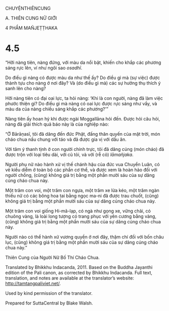 CHUYỆNTHIÊNCUNG

A. THIÊN CUNG NỮ GIỚI

4 PHẨM MAÑJEṬṬHAKA

# 4.5

“Hỡi nàng tiên, nàng đứng, với màu da nổi bật, khiến cho khắp các phương sáng rực lên, ví như ngôi sao _osadhī_.

Do điều gì nàng có được màu da như thế ấy? Do điều gì mà (sự việc) được thành tựu cho nàng ở nơi đây? Và (do điều gì mà) các sự hưởng thụ thích ý sanh lên cho nàng?

Hỡi nàng tiên có đại oai lực, ta hỏi nàng: ‘Khi là con người, nàng đã làm việc phước thiện gì? Do điều gì mà nàng có oai lực được rực sáng như vầy, và màu da của nàng chiếu sáng khắp các phương?’”

Nàng tiên ấy hoan hỷ khi được ngài Moggallāna hỏi đến. Ðược hỏi câu hỏi, nàng đã giải thích quả báo này là của nghiệp nào:

“Ở Bārāṇasī, tôi đã dâng đến đức Phật, đấng thân quyến của mặt trời, món cháo chua nấu chung với táo và đã được gia vị với dầu ăn.

Với tâm ý thanh tịnh ở con người chính trực, tôi đã dâng cúng (món cháo) đã được trộn với loại tiêu dài, với củ tỏi, và với (rễ cỏ) _lāmañjaka_.

Người phụ nữ nào hành xử vị thế chánh hậu của đức vua Chuyển Luân, có vẻ kiều diễm ở toàn bộ các phần cơ thể, và được xem là hoàn hảo đối với người chồng, (cũng) không giá trị bằng một phần mười sáu của sự dâng cúng cháo chua này.

Một trăm con voi, một trăm con ngựa, một trăm xe lừa kéo, một trăm ngàn thiếu nữ có các bông hoa tai bằng ngọc ma-ni đã được trau chuốt, (cũng) không giá trị bằng một phần mười sáu của sự dâng cúng cháo chua này.

Một trăm con voi giống Hi-mã-lạp, có ngà như gọng xe, vững chãi, có chuông vàng, là loài long tượng có trang phục với yên cương bằng vàng, (cũng) không giá trị bằng một phần mười sáu của sự dâng cúng cháo chua này.

Người nào có thể hành xử vương quyền ở nơi đây, thậm chí đối với bốn châu lục, (cũng) không giá trị bằng một phần mười sáu của sự dâng cúng cháo chua này.”

Thiên Cung của Người Nữ Bố Thí Cháo Chua.

Translated by Bhikkhu Indacanda, 2011. Based on the Buddha Jayanthi edition of the Pali canon, as corrected by Bhikkhu Indacanda. Full text, translation, and notes are available at the translator’s website: http://tamtangpaliviet.net/.

Used by kind permission of the translator.

Prepared for SuttaCentral by Blake Walsh.